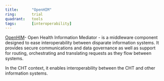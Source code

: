 ```yaml
---
title:      "OpenHIM"
ring:       trial
quadrant:   tools
tags:       [interoperability]
---
```


[OpenHIM](https://openhim.org/)- Open Health Information Mediator - is a middleware component designed to ease interoperability between disparate information systems. It provides secure communications and data governance as well as support for routing, orchestrating and translating requests as they flow between systems.

In the CHT context, it enables interoperability between the CHT and other information systems.